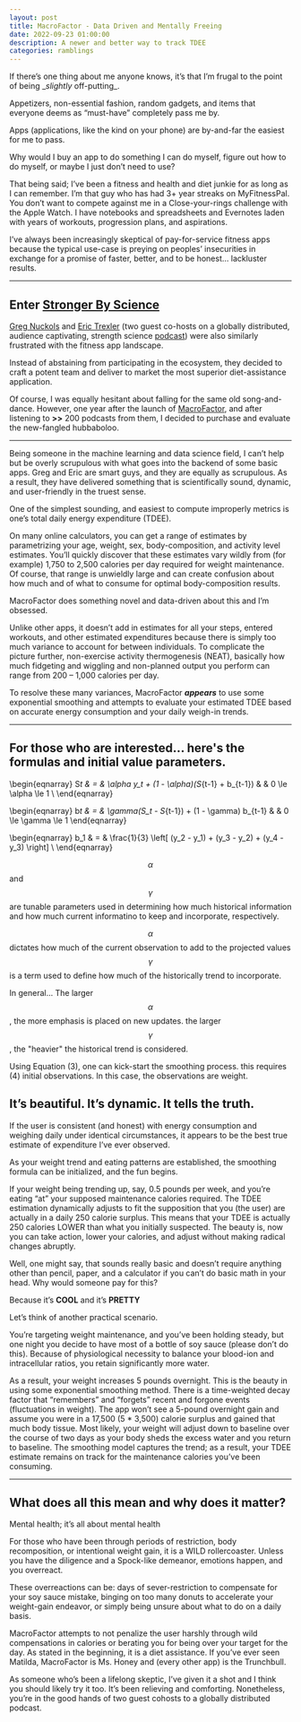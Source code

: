 ```yaml
---
layout: post
title: MacroFactor - Data Driven and Mentally Freeing
date: 2022-09-23 01:00:00
description: A newer and better way to track TDEE
categories: ramblings
---
```


If there’s one thing about me anyone knows, it’s that I’m frugal to the point of being \__slightly_ off-putting\_.

Appetizers, non-essential fashion, random gadgets, and items that everyone deems as “must-have” completely pass me by.

Apps (applications, like the kind on your phone) are by-and-far the easiest for me to pass.

Why would I buy an app to do something I can do myself, figure out how to do myself, or maybe I just don’t need to use?

That being said; I’ve been a fitness and health and diet junkie for as long as I can remember.
I’m that guy who has had 3+ year streaks on MyFitnessPal. You don’t want to compete against me in a Close-your-rings challenge with the Apple Watch. I have notebooks and spreadsheets and Evernotes laden with years of workouts, progression plans, and aspirations.

I’ve always been increasingly skeptical of pay-for-service fitness apps because the typical use-case is preying on peoples’ insecurities in exchange for a promise of faster, better, and to be honest… lackluster results.

---

## Enter [Stronger By Science](https://www.strongerbyscience.com/)

[Greg Nuckols](http://gregnuckols.com/) and [Eric Trexler](https://www.strongerbyscience.com/coaching/eric-trexler/) (two guest co-hosts on a globally distributed, audience captivating, strength science [podcast](https://www.strongerbyscience.com/podcast/)) were also similarly frustrated with the fitness app landscape.

Instead of abstaining from participating in the ecosystem, they decided to craft a potent team and deliver to market the most superior diet-assistance application.

Of course, I was equally hesitant about falling for the same old song-and-dance. However, one year after the launch of [MacroFactor](https://www.strongerbyscience.com/macrofactor/), and after listening to **>>** 200 podcasts from them, I decided to purchase and evaluate the new-fangled hubbaboloo.

---

Being someone in the machine learning and data science field, I can’t help but be overly scrupulous with what goes into the backend of some basic apps. Greg and Eric are smart guys, and they are equally as scrupulous. As a result, they have delivered something that is scientifically sound, dynamic, and user-friendly in the truest sense.

One of the simplest sounding, and easiest to compute improperly metrics is one’s total daily energy expenditure (TDEE).

On many online calculators, you can get a range of estimates by parametrizing your age, weight, sex, body-composition, and activity level estimates. You’ll quickly discover that these estimates vary wildly from (for example) 1,750 to 2,500 calories per day required for weight maintenance. Of course, that range is unwieldly large and can create confusion about how much and of what to consume for optimal body-composition results.

MacroFactor does something novel and data-driven about this and I’m obsessed.

Unlike other apps, it doesn’t add in estimates for all your steps, entered workouts, and other estimated expenditures because there is simply too much variance to account for between individuals. To complicate the picture further, non-exercise activity thermogenesis (NEAT), basically how much fidgeting and wiggling and non-planned output you perform can range from 200 – 1,000 calories per day.

To resolve these many variances, MacroFactor **_appears_** to use some exponential smoothing and attempts to evaluate your estimated TDEE based on accurate energy consumption and your daily weigh-in trends.

---

## For those who are interested... here's the formulas and initial value parameters.

\begin{eqnarray}
S*t & = & \alpha y_t + (1 - \alpha)(S*{t-1} + b\_{t-1}) & & 0 \le \alpha \le 1 \\
\end{eqnarray}

\begin{eqnarray}
b*t & = & \gamma(S_t - S*{t-1}) + (1 - \gamma) b\_{t-1} & & 0 \le \gamma \le 1
\end{eqnarray}

\begin{eqnarray}
b_1 & = & \frac{1}{3} \left[ (y_2 - y_1) + (y_3 - y_2) + (y_4 - y_3) \right] \\
\end{eqnarray}

$$\alpha$$ and $$ \gamma $$ are tunable parameters used in determining how much historical information
and how much current informatino to keep and incorporate, respectively.

$$\alpha$$ dictates how much of the current observation to add to the projected values
$$\gamma$$ is a term used to define how much of the historically trend to incorporate.

In general... The larger $$\alpha$$, the more emphasis is placed on new updates. the larger $$\gamma$$, the "heavier" the historical trend is considered.

Using Equation (3), one can kick-start the smoothing process. this requires (4) initial observations. In this case, the observations are weight.

## It’s beautiful. It’s dynamic. It tells the truth.

If the user is consistent (and honest) with energy consumption and weighing daily under identical circumstances, it appears to be the best true estimate of expenditure I’ve ever observed.

As your weight trend and eating patterns are established, the smoothing formula can be initialized, and the fun begins.

If your weight being trending up, say, 0.5 pounds per week, and you’re eating “at” your supposed maintenance calories required. The TDEE estimation dynamically adjusts to fit the supposition that you (the user) are actually in a daily 250 calorie surplus. This means that your TDEE is actually 250 calories LOWER than what you initially suspected. The beauty is, now you can take action, lower your calories, and adjust without making radical changes abruptly.

Well, one might say, that sounds really basic and doesn’t require anything other than pencil, paper, and a calculator if you can’t do basic math in your head. Why would someone pay for this?

Because it’s **COOL** and it’s **PRETTY**

Let’s think of another practical scenario.

You’re targeting weight maintenance, and you’ve been holding steady, but one night you decide to have most of a bottle of soy sauce (please don’t do this). Because of physiological necessity to balance your blood-ion and intracellular ratios, you retain significantly more water.

As a result, your weight increases 5 pounds overnight.
This is the beauty in using some exponential smoothing method. There is a time-weighted decay factor that “remembers” and “forgets” recent and forgone events (fluctuations in weight). The app won’t see a 5-pound overnight gain and assume you were in a 17,500 (5 \* 3,500) calorie surplus and gained that much body tissue. Most likely, your weight will adjust down to baseline over the course of two days as your body sheds the excess water and you return to baseline. The smoothing model captures the trend; as a result, your TDEE estimate remains on track for the maintenance calories you’ve been consuming.

---

## What does all this mean and why does it matter?

Mental health; it’s all about mental health

For those who have been through periods of restriction, body recomposition, or intentional weight gain, it is a WILD rollercoaster. Unless you have the diligence and a Spock-like demeanor, emotions happen, and you overreact.

These overreactions can be: days of sever-restriction to compensate for your soy sauce mistake, binging on too many donuts to accelerate your weight-gain endeavor, or simply being unsure about what to do on a daily basis.

MacroFactor attempts to not penalize the user harshly through wild compensations in calories or berating you for being over your target for the day. As stated in the beginning, it is a diet assistance. If you’ve ever seen Matilda, MacroFactor is Ms. Honey and (every other app) is the Trunchbull.

As someone who’s been a lifelong skeptic, I’ve given it a shot and I think you should likely try it too. It’s been relieving and comforting. Nonetheless, you’re in the good hands of two guest cohosts to a globally distributed podcast.
